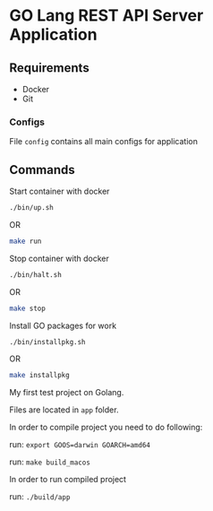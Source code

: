 # GO Lang REST API Server Application
## Requirements
- Docker
- Git

### Configs
File `config` contains all main configs for application

## Commands
Start container with docker
```bash
./bin/up.sh
```

OR

```bash
make run
```

Stop container with docker
```bash
./bin/halt.sh
```

OR

```bash
make stop
```

Install GO packages for work
```bash
./bin/installpkg.sh
```

OR

```bash
make installpkg
```


My first test project on Golang.

Files are located in `app` folder.

In order to compile project you need to do following:

run: `export GOOS=darwin GOARCH=amd64`

run: `make build_macos`

In order to run compiled project

run: `./build/app`
